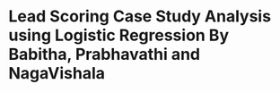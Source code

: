 # Lead Scoring Case Study Analysis using Logistic Regression By Babitha, Prabhavathi and NagaVishala
